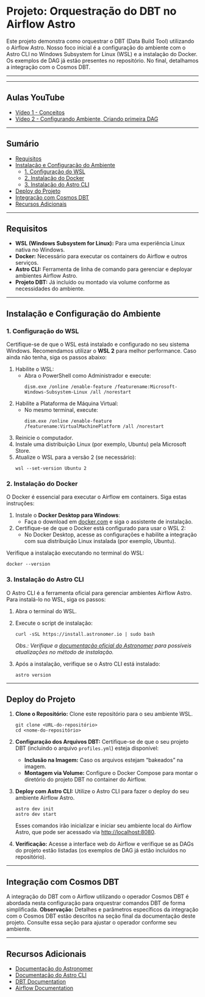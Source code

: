# Projeto: Orquestração do DBT no Airflow Astro

Este projeto demonstra como orquestrar o DBT (Data Build Tool) utilizando o Airflow Astro. Nosso foco inicial é a configuração do ambiente com o Astro CLI no Windows Subsystem for Linux (WSL) e a instalação do Docker. Os exemplos de DAG já estão presentes no repositório. No final, detalhamos a integração com o Cosmos DBT.

---

---
## Aulas YouTube

 - [Vídeo 1 - Conceitos](https://youtu.be/k-XcMH4P_34)
 - [Vídeo 2 - Configurando Ambiente, Criando primeira DAG]()

---
## Sumário

- [Requisitos](#requisitos)
- [Instalação e Configuração do Ambiente](#instalação-e-configuração-do-ambiente)
  - [1. Configuração do WSL](#1-configuração-do-wsl)
  - [2. Instalação do Docker](#2-instalação-do-docker)
  - [3. Instalação do Astro CLI](#3-instalação-do-astro-cli)
- [Deploy do Projeto](#deploy-do-projeto)
- [Integração com Cosmos DBT](#integração-com-cosmos-dbt)
- [Recursos Adicionais](#recursos-adicionais)

---

## Requisitos

- **WSL (Windows Subsystem for Linux):** Para uma experiência Linux nativa no Windows.
- **Docker:** Necessário para executar os containers do Airflow e outros serviços.
- **Astro CLI:** Ferramenta de linha de comando para gerenciar e deployar ambientes Airflow Astro.
- **Projeto DBT:** Já incluído ou montado via volume conforme as necessidades do ambiente.

---

## Instalação e Configuração do Ambiente

### 1. Configuração do WSL

Certifique-se de que o WSL está instalado e configurado no seu sistema Windows. Recomendamos utilizar o **WSL 2** para melhor performance. Caso ainda não tenha, siga os passos abaixo:

1. Habilite o WSL:
   - Abra o PowerShell como Administrador e execute:
     ```
     dism.exe /online /enable-feature /featurename:Microsoft-Windows-Subsystem-Linux /all /norestart
     ```
2. Habilite a Plataforma de Máquina Virtual:
   - No mesmo terminal, execute:
     ```
     dism.exe /online /enable-feature /featurename:VirtualMachinePlatform /all /norestart
     ```
3. Reinicie o computador.
4. Instale uma distribuição Linux (por exemplo, Ubuntu) pela Microsoft Store.
5. Atualize o WSL para a versão 2 (se necessário):
   ```
   wsl --set-version Ubuntu 2
   ```

### 2. Instalação do Docker

O Docker é essencial para executar o Airflow em containers. Siga estas instruções:

1. Instale o **Docker Desktop para Windows**:
   - Faça o download em [docker.com](https://www.docker.com/products/docker-desktop) e siga o assistente de instalação.
2. Certifique-se de que o Docker está configurado para usar o WSL 2:
   - No Docker Desktop, acesse as configurações e habilite a integração com sua distribuição Linux instalada (por exemplo, Ubuntu).

Verifique a instalação executando no terminal do WSL:
```
docker --version
```

### 3. Instalação do Astro CLI

O Astro CLI é a ferramenta oficial para gerenciar ambientes Airflow Astro. Para instalá-lo no WSL, siga os passos:

1. Abra o terminal do WSL.
2. Execute o script de instalação:
   ```
   curl -sSL https://install.astronomer.io | sudo bash
   ```
   *Obs.: Verifique a [documentação oficial do Astronomer](https://docs.astronomer.io/) para possíveis atualizações no método de instalação.*

3. Após a instalação, verifique se o Astro CLI está instalado:
   ```
   astro version
   ```

---

## Deploy do Projeto

1. **Clone o Repositório:**
   Clone este repositório para o seu ambiente WSL.

   ```
   git clone <URL-do-repositório>
   cd <nome-do-repositório>
   ```

2. **Configuração dos Arquivos DBT:**
   Certifique-se de que o seu projeto DBT (incluindo o arquivo `profiles.yml`) esteja disponível:
   - **Inclusão na Imagem:** Caso os arquivos estejam “bakeados” na imagem.
   - **Montagem via Volume:** Configure o Docker Compose para montar o diretório do projeto DBT no container do Airflow.

3. **Deploy com Astro CLI:**
   Utilize o Astro CLI para fazer o deploy do seu ambiente Airflow Astro.

   ```
   astro dev init
   astro dev start
   ```

   Esses comandos irão inicializar e iniciar seu ambiente local do Airflow Astro, que pode ser acessado via [http://localhost:8080](http://localhost:8080).

4. **Verificação:**
   Acesse a interface web do Airflow e verifique se as DAGs do projeto estão listadas (os exemplos de DAG já estão incluídos no repositório).

---

## Integração com Cosmos DBT

A integração do DBT com o Airflow utilizando o operador Cosmos DBT é abordada nesta configuração para orquestrar comandos DBT de forma simplificada.
**Observação:** Detalhes e parâmetros específicos da integração com o Cosmos DBT estão descritos na seção final da documentação deste projeto. Consulte essa seção para ajustar o operador conforme seu ambiente.

---

## Recursos Adicionais

- [Documentação do Astronomer](https://docs.astronomer.io/)
- [Documentação do Astro CLI](https://docs.astronomer.io/)
- [DBT Documentation](https://docs.getdbt.com/)
- [Airflow Documentation](https://airflow.apache.org/docs/)

